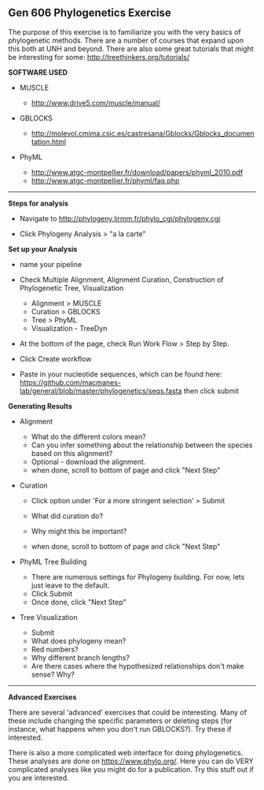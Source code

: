 Gen 606 Phylogenetics Exercise
--

The purpose of this exercise is to familiarize you with the very basics of phylogenetic methods. There are a number of courses that expand upon this both at UNH and beyond. There are also some great tutorials that might be interesting for some: http://treethinkers.org/tutorials/

**SOFTWARE USED**

- MUSCLE
	
	- http://www.drive5.com/muscle/manual/ 
- GBLOCKS
	
	- http://molevol.cmima.csic.es/castresana/Gblocks/Gblocks_documentation.html
- PhyML	

	- http://www.atgc-montpellier.fr/download/papers/phyml_2010.pdf
	- http://www.atgc-montpellier.fr/phyml/faq.php

---

**Steps for analysis**

- Navigate to http://phylogeny.lirmm.fr/phylo_cgi/phylogeny.cgi

- Click Phylogeny Analysis > "a la carte"

**Set up your Analysis**

- name your pipeline

- Check Multiple Alignment, Alignment Curation, Construction of Phylogenetic Tree, Visualization
	- Alignment > MUSCLE
	- Curation > GBLOCKS
	- Tree > PhyML
	- Visualization - TreeDyn

- At the bottom of the page, check Run Work Flow > Step by Step. 

- Click Create workflow

- Paste in your nucleotide sequences, which can be found here: https://github.com/macmanes-lab/general/blob/master/phylogenetics/seqs.fasta then click submit

**Generating Results**

- Alignment

	- What do the different colors mean?
	- Can you infer something about the relationship between the species based on this alignment?
	- Optional - download the alignment.
	- when done, scroll to bottom of page and click "Next Step"
	

- Curation

	- Click option under 'For a more stringent selection' > Submit

	- What did curation do?
	- Why might this be important? 
	- when done, scroll to bottom of page and click "Next Step"

- PhyML Tree Building
	- There are numerous settings for Phylogeny building. For now, lets just leave to the default. 
	- Click Submit
	- Once done, click "Next Step"

- Tree Visualization
	- Submit
	- What does phylogeny mean?
	- Red numbers?
	- Why different branch lengths?
	- Are there cases where the hypothesized relationships don't make sense? Why?


---

**Advanced Exercises**

There are several 'advanced' exercises that could be interesting. Many of these include changing the specific parameters or deleting steps (for instance, what happens when you don't run GBLOCKS?). Try these if interested.
 
There is also a more complicated web interface for doing phylogenetics. These analyses are done on https://www.phylo.org/. Here you can do VERY complicated analyses like you might do for a publication. Try this stuff out if you are interested. 
